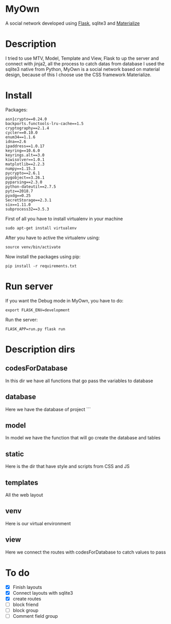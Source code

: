 # MyOwn
A social network developed using [Flask](http://flask.pocoo.org/), sqlite3 and [Materialize](https://materializecss.com/)

# Description

I tried to use MTV, Model, Template and View, Flask to up the server and connect with jinja2, all the process to catch datas from database I used the sqlite3 native from Python, MyOwn is a social network based on material design, because of this I choose use the CSS framework Materialize.

# Install

Packages:

```
asn1crypto==0.24.0
backports.functools-lru-cache==1.5
cryptography==2.1.4
cycler==0.10.0
enum34==1.1.6
idna==2.6
ipaddress==1.0.17
keyring==10.6.0
keyrings.alt==3.0
kiwisolver==1.0.1
matplotlib==2.2.3
numpy==1.15.3
pycrypto==2.6.1
pygobject==3.26.1
pyparsing==2.3.0
python-dateutil==2.7.5
pytz==2018.7
pyxdg==0.25
SecretStorage==2.3.1
six==1.11.0
subprocess32==3.5.3 

```

First of all you have to install virtualenv in your machine

```sudo apt-get install virtualenv```

After you have to active the virtualenv using:

```source venv/bin/activate```

Now install the packages using pip:

```pip install -r requirements.txt```

# Run server

If you want the Debug mode in MyOwn, you have to do:

``` export FLASK_ENV=development ```

Run the server:

```FLASK_APP=run.py flask run```

# Description dirs

## codesForDatabase

In this dir we have all functions that go pass the variables to database

## database

Here we have the database of project ```

## model

In model we have the function that will go create the database and tables

## static

Here is the dir that have style and scripts from CSS and JS

## templates

All the web layout

## venv

Here is our virtual environment

## view

Here we connect the routes with codesForDatabase to catch values to pass

# To do

- [x] Finish layouts
- [x] Connect layouts with sqlite3
- [x] create routes 
- [ ] block friend
- [ ] block group
- [ ] Comment field group